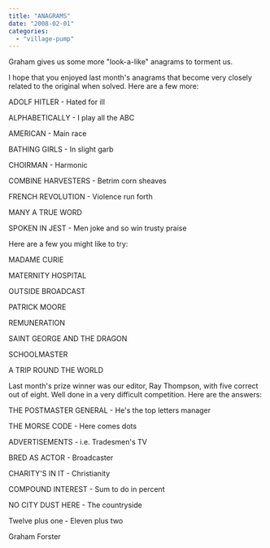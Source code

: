 ```yaml
---
title: "ANAGRAMS"
date: "2008-02-01"
categories: 
  - "village-pump"
---
```


Graham gives us some more "look-a-like" anagrams to torment us.

I hope that you enjoyed last month's anagrams that become very closely related to the original when solved. Here are a few more:

ADOLF HITLER - Hated for ill

ALPHABETICALLY - I play all the ABC

AMERICAN - Main race

BATHING GIRLS - In slight garb

CHOIRMAN - Harmonic

COMBINE HARVESTERS - Betrim corn sheaves

FRENCH REVOLUTION - Violence run forth

MANY A TRUE WORD

SPOKEN IN JEST - Men joke and so win trusty praise

Here are a few you might like to try:

MADAME CURIE

MATERNITY HOSPITAL

OUTSIDE BROADCAST

PATRICK MOORE

REMUNERATION

SAINT GEORGE AND THE DRAGON

SCHOOLMASTER

A TRIP ROUND THE WORLD

Last month's prize winner was our editor, Ray Thompson, with five correct out of eight. Well done in a very difficult competition. Here are the answers:

THE POSTMASTER GENERAL - He's the top letters manager

THE MORSE CODE - Here comes dots

ADVERTISEMENTS - i.e. Tradesmen's TV

BRED AS ACTOR - Broadcaster

CHARITY'S IN IT - Christianity

COMPOUND INTEREST - Sum to do in percent

NO CITY DUST HERE - The countryside

Twelve plus one - Eleven plus two

Graham Forster
